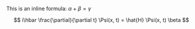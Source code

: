 This is an inline formula: $\alpha + \beta = \gamma$

$$
i\hbar \frac{\partial}{\partial t} \Psi(x, t) = \hat{H} \Psi(x, t) \beta
$$
